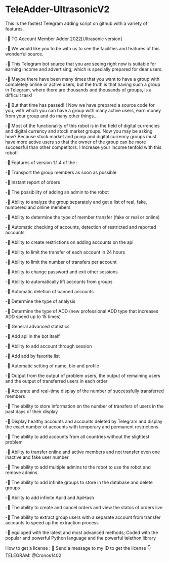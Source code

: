 # TeleAdder-UltrasonicV2
This is the fastest Telegram adding script on github with a variety of features.



-📌 TG Account Member Adder 2022[Ultrasonic version]

-📌 We would like you to be with us to see the facilities and features of this wonderful source.

-📌 This Telegram bot source that you are seeing right now is suitable for earning income and advertising, which is specially prepared for dear users.

-📌 Maybe there have been many times that you want to have a group with completely online or active users, but the truth is that having such a group in Telegram, where there are thousands and thousands of groups, is a difficult task!

-📌 But that time has passed!!! Now we have prepared a source code for you, with which you can have a group with many active users, earn money from your group and do many other things…

-📌 Most of the functionality of this robot is in the field of digital currencies and digital currency and stock market groups. Now you may be asking how? Because stock market and pump and digital currency groups must have more active users so that the owner of the group can be more successful than other competitors. ! Increase your income tenfold with this robot!

-📌 Features of version 1.1.4 of the :

-📌 Transport the group members as soon as possible

-📌 Instant report of orders

-📌 The possibility of adding an admin to the robot

-📌 Ability to analyze the group separately and get a list of real, fake, numbered and online members

-📌 Ability to determine the type of member transfer (fake or real or online)

-📌 Automatic checking of accounts, detection of restricted and reported accounts

-📌 Ability to create restrictions on adding accounts on the api

-📌 Ability to limit the transfer of each account in 24 hours

-📌 Ability to limit the number of transfers per account

-📌 Ability to change password and exit other sessions

-📌 Ability to automatically lift accounts from groups

-📌 Automatic deletion of banned accounts

-📌 Determine the type of analysis

-📌 Determine the type of ADD (new professional ADD type that increases ADD speed up to 15 times)

-📌 General advanced statistics

-📌 Add api in the bot itself

-📌 Ability to add account through session

-📌 Add add by favorite list

-📌 Automatic setting of name, bio and profile

-📌 Output from the output of problem users, the output of remaining users and the output of transferred users in each order

-📌 Accurate and real-time display of the number of successfully transferred members

-📌 The ability to store information on the number of transfers of users in the past days of their display

-📌 Display healthy accounts and accounts deleted by Telegram and display the exact number of accounts with temporary and permanent restrictions

-📌 The ability to add accounts from all countries without the slightest problem

-📌 Ability to transfer online and active members and not transfer even one inactive and fake user number

-📌 The ability to add multiple admins to the robot to use the robot and remove admins

-📌 The ability to add infinite groups to store in the database and delete groups

-📌 Ability to add infinite Apiid and ApiHash

-📌 The ability to create and cancel orders and view the status of orders live

-📌 The ability to extract group users with a separate account from transfer accounts to speed up the extraction process

-📌 equipped with the latest and most advanced methods; Coded with the popular and powerful Python language and the powerful telethon library

How to get a license :
📌 Send a message to my ID to get the license 👇
TELEGRAM: @Cronos1402
